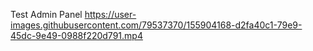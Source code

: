 Test Admin Panel
https://user-images.githubusercontent.com/79537370/155904168-d2fa40c1-79e9-45dc-9e49-0988f220d791.mp4
